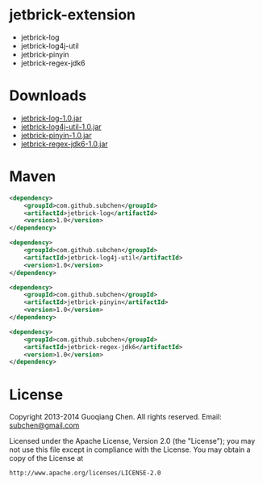 jetbrick-extension
==================

* jetbrick-log
* jetbrick-log4j-util
* jetbrick-pinyin
* jetbrick-regex-jdk6

Downloads
==================

* [jetbrick-log-1.0.jar](http://search.maven.org/remotecontent?filepath=com/github/subchen/jetbrick-log/1.0/jetbrick-log-1.0.jar)
* [jetbrick-log4j-util-1.0.jar](http://search.maven.org/remotecontent?filepath=com/github/subchen/jetbrick-log4j-util/1.0/jetbrick-log4j-util-1.0.jar)
* [jetbrick-pinyin-1.0.jar](http://search.maven.org/remotecontent?filepath=com/github/subchen/jetbrick-pinyin/1.0/jetbrick-pinyin-1.0.jar)
* [jetbrick-regex-jdk6-1.0.jar](http://search.maven.org/remotecontent?filepath=com/github/subchen/jetbrick-regex-jdk6/1.0/jetbrick-regex-jdk6-1.0.jar)

Maven
==================

```xml
<dependency>
    <groupId>com.github.subchen</groupId>
    <artifactId>jetbrick-log</artifactId>
    <version>1.0</version>
</dependency>

<dependency>
    <groupId>com.github.subchen</groupId>
    <artifactId>jetbrick-log4j-util</artifactId>
    <version>1.0</version>
</dependency>

<dependency>
    <groupId>com.github.subchen</groupId>
    <artifactId>jetbrick-pinyin</artifactId>
    <version>1.0</version>
</dependency>

<dependency>
    <groupId>com.github.subchen</groupId>
    <artifactId>jetbrick-regex-jdk6</artifactId>
    <version>1.0</version>
</dependency>
```

License
==================

Copyright 2013-2014 Guoqiang Chen. All rights reserved. 
Email: subchen@gmail.com

Licensed under the Apache License, Version 2.0 (the "License"); 
you may not use this file except in compliance with the License. 
You may obtain a copy of the License at

    http://www.apache.org/licenses/LICENSE-2.0

